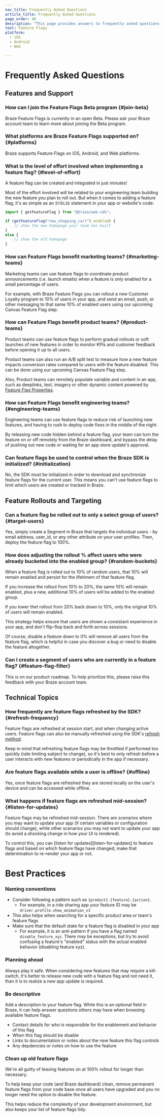 ```yaml
---
nav_title: Frequently Asked Questions
article_title: Frequently Asked Questions
page_order: 40
description: "This page provides answers to frequently asked questions about campaigns."
tool: Feature Flags
platform:
  - iOS
  - Android
  - Web

---
```


# Frequently Asked Questions

## Features and Support

### How can I join the Feature Flags Beta program {#join-beta}

Braze Feature Flags is currently in an open Beta. Please ask your Braze account team to learn more about joining the Beta program.

### What platforms are Braze Feature Flags supported on? {#platforms}

Braze supports Feature Flags on iOS, Android, and Web platforms.

### What is the level of effort involved when implementing a feature flag? {#level-of-effort}

A feature flag can be created and integrated in just minutes!

Most of the effort involved will be related to your engineering team building the new feature you plan to roll out. But when it comes to adding a feature flag, it's as simple as an `IF`/`ELSE` statement in your app or website's code:

```javascript
import { getFeatureFlag } from "@braze/web-sdk";

if (getFeatureFlag("new_shopping_cart").enabled) {
    // show the new homepage your team has built
}
else {
    // show the old homepage
}
```

### How can Feature Flags benefit marketing teams? {#marketing-teams}

Marketing teams can use feature flags to coordinate product announcements (i.e. launch emails) when a feature is only enabled for a small percentage of users.

For example, with Braze Feature Flags you can rollout a new Customer Loyalty program to 10% of users in your app, and send an email, push, or other messaging to that same 10% of enabled users using our upcoming Canvas Feature Flag step.

### How can Feature Flags benefit product teams? {#product-teams}

Product teams can use feature flags to perform gradual rollouts or soft launches of new features in order to monitor KPIs and customer feedback before opening it up to all users.

Product teams can also run an A/B split test to measure how a new feature impacts conversion rates compared to users with the feature disabled. This can be done using our upcoming Canvas Feature Flag step.

Also, Product teams can remotely populate variable and content in an app, such as deeplinks, text, imagery or other dynamic content powered by [Feature Flag Properties][properties].

### How can Feature Flags benefit engineering teams? {#engineering-teams}

Engineering teams can use feature flags to reduce risk of launching new features, and having to rush to deploy code fixes in the middle of the night.

By releasing new code hidden behind a feature flag, your team can turn the feature on or off remotely from the Braze dashboard, and bypass the delay of pushing out new code or waiting for an app store update's approval.

### Can feature flags be used to control when the Braze SDK is initialized? {#initialization}

No, the SDK must be initialized in order to download and synchronize feature flags for the current user. This means you can't use feature flags to limit which users are created or tracked in Braze.

## Feature Rollouts and Targeting

### Can a feature flag be rolled out to only a select group of users? {#target-users}

Yes, simply create a Segment in Braze that targets the individual users - by email address, user_id, or any other attribute on your user profiles. Then, deploy the feature flag to 100%.

### How does adjusting the rollout % affect users who were already bucketed into the enabled group? {#random-buckets}

When a feature flag is rolled out to 10% of random users, that 10% will remain enabled and persist for the lifetimem of that feature flag.

If you increase the rollout from 10% to 20%, the same 10% will remain enabled, plus a new, additional 10% of users will be added to the enabled group.

If you lower thet rollout from 20% back down to 10%, only the original 10% of users will remain enabled.

This strategy helps ensure that users are shown a consistant experience in your app, and don't flip-flop back and forth across sessions.

Of course, disable a feature down to 0% will remove all users from the feature flag, which is helpful in case you discover a bug or need to disable the feature altogether.

### Can I create a segment of users who are currently in a feature flag? {#feature-flag-filter}

This is on our product roadmap. To help prioritize this, please raise this feedback with your Braze account team.

## Technical Topics

### How frequently are feature flags refreshed by the SDK? {#refresh-frequency}

Feature flags are refreshed at session start, and when changing active users. Feature flags can also be manually refreshed using the SDK's [refresh method][refreshing].

Keep in mind that refreshing feature flags may be throttled if performed too quickly (rate limiting subject to change), so it's best to only refresh before a user interacts with new features or periodically in the app if necessary.

### Are feature flags available while a user is offline? {#offline}

Yes, once feature flags are refreshed they are stored locally on the user's device and can be accessed while offline.

### What happens if feature flags are refreshed mid-session? {#listen-for-updates}

Feature flags may be refreshed mid-session. There are scenarios where you may want to update your app (if certain variables or configuration should change), while other scenarios you may not want to update your app (to avoid a shocking change in how your UI is rendered).

To control this, you can [listen for updates][listen-for-updates] to feature flags and based on which feature flags have changed, make that determination to re-render your app or not.

# Best Practices

### Naming conventions

- Consider following a pattern such as `{product}.{feature}.{action}`. 
  - For example, in a ride sharing app your feature ID may be `driver.profile.show_animation_v3`
- This also helps when searching for a specific product area or team's feature flags
- Make sure that the default state for a feature flag is disabled in your app
  - For example, it is an anti-pattern if you have a flag named `disable_feature_xyz`. There may be exceptions, but try to avoid confusing a feature's "enabled" status with the actual enabled behavior (disabling feature xyz).

### Planning ahead

Always play it safe. When considering new features that may require a kill-switch, it's better to release new code with a feature flag and not need it, than it is to realize a new app update is required.

### Be descriptive

Add a description to your feature flag. While this is an optional field in Braze, it can help answer questions others may have when browsing available feature flags.

- Contact details for who is responsible for the enablement and behavior of this flag
- When this flag should be disable
- Links to documentation or notes about the new feature this flag controls
- Any depdencies or notes on how to use the feature

### Clean up old feature flags

We're all guilty of leaving features on at 100% rollout for longer than necessary.

To help keep your code (and Braze dashboard) clean, remove permanent feature flags from your code base once all users have upgraded and you no longer need the option to disable the feature.

This helps reduce the complexity of your development environment, but also keeps your list of feature flags tidy.

[properties]: {{site.baseurl}}/developer_guide/platform_wide/feature_flags/create/#properties
[refreshing]: {{site.baseurl}}/developer_guide/platform_wide/feature_flags/create/#refreshing
[updates]: {{site.baseurl}}/developer_guide/platform_wide/feature_flags/create/#updates
